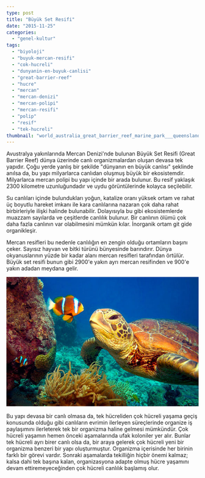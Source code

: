 ```yaml
---
type: post
title: "Büyük Set Resifi"
date: "2015-11-25"
categories: 
  - "genel-kultur"
tags: 
  - "biyoloji"
  - "buyuk-mercan-resifi"
  - "cok-hucreli"
  - "dunyanin-en-buyuk-canlisi"
  - "great-barrier-reef"
  - "hucre"
  - "mercan"
  - "mercan-denizi"
  - "mercan-polipi"
  - "mercan-resifi"
  - "polip"
  - "resif"
  - "tek-hucreli"
thumbnail: "world_australia_great_barrier_reef_marine_park___queensland___australia_008975_.jpg"
---
```


Avustralya yakınlarında Mercan Denizi'nde bulunan Büyük Set Resifi (Great Barrier Reef) dünya üzerinde canlı organizmalardan oluşan devasa tek yapıdır. Çoğu yerde yanlış bir şekilde "dünyanın en büyük canlısı" şeklinde anılsa da, bu yapı milyarlarca canlıdan oluşmuş büyük bir ekosistemdir. Milyarlarca mercan polipi bu yapı içinde bir arada bulunur. Bu resif yaklaşık 2300 kilometre uzunluğundadır ve uydu görüntülerinde kolayca seçilebilir.

Su canlıları içinde bulundukları yoğun, katalize oranı yüksek ortam ve rahat üç boyutlu hareket imkanı ile kara canlılarına nazaran çok daha rahat birbirleriyle ilişki halinde bulunabilir. Dolayısıyla bu gibi ekosistemlerde muazzam sayılarda ve çeşitlerde canlılık bulunur. Bir canlının ölümü çok daha fazla canlının var olabilmesini mümkün kılar. İnorganik ortam git gide organikleşir.

Mercan resifleri bu nedenle canlılığın en zengin olduğu ortamların başını çeker. Sayısız hayvan ve bitki türünü bünyesinde barındırır. Dünya okyanuslarının yüzde bir kadar alanı mercan resifleri tarafından örtülür. Büyük set resifi bunun gibi 2900'e yakın ayrı mercan resifinden ve 900'e yakın adadan meydana gelir.

![Büyük set resifi](images/the-great-barrier-reef-facts-for-kids-turtle-and-clownfish.jpg)

Bu yapı devasa bir canlı olmasa da, tek hücreliden çok hücreli yaşama geçiş konusunda olduğu gibi canlıların evrimin ilerleyen süreçlerinde organize iş paylaşımını ilerleterek tek bir organizma haline gelmesi mümkündür. Çok hücreli yaşamın hemen önceki aşamalarında ufak koloniler yer alır. Bunlar tek hücreli ayrı birer canlı olsa da, bir araya gelerek çok hücreli yeni bir organizma benzeri bir yapı oluşturmuştur. Organizma içerisinde her birinin farklı bir görevi vardır. Sonraki aşamalarda tekilliğin hiçbir önemi kalmaz; kalsa dahi tek başına kalan, organizasyona adapte olmuş hücre yaşamını devam ettiremeyeceğinden çok hücreli canlılık başlamış olur.
